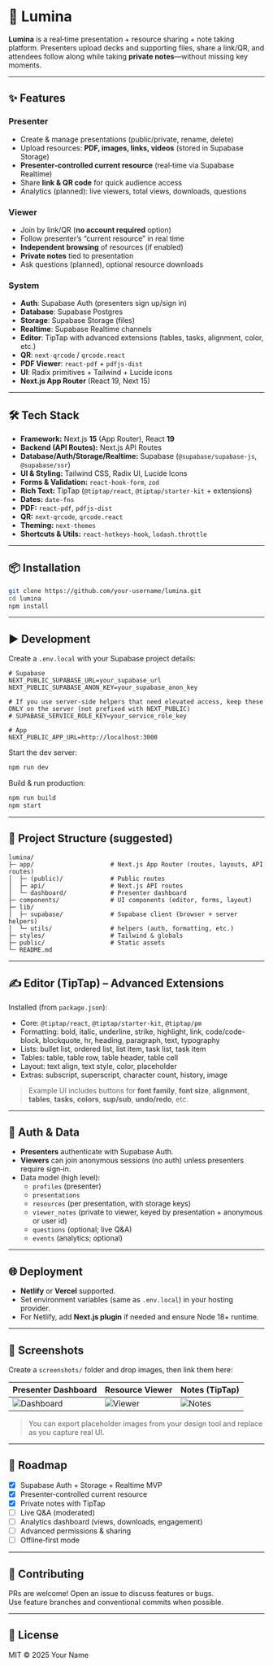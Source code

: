 # 🌟 Lumina

**Lumina** is a real‑time presentation + resource sharing + note taking platform. Presenters upload decks and supporting files, share a link/QR, and attendees follow along while taking **private notes**—without missing key moments.

---

## ✨ Features

### Presenter
- Create & manage presentations (public/private, rename, delete)
- Upload resources: **PDF, images, links, videos** (stored in Supabase Storage)
- **Presenter‑controlled current resource** (real‑time via Supabase Realtime)
- Share **link & QR code** for quick audience access
- Analytics (planned): live viewers, total views, downloads, questions

### Viewer
- Join by link/QR (**no account required** option)
- Follow presenter’s “current resource” in real time
- **Independent browsing** of resources (if enabled)
- **Private notes** tied to presentation
- Ask questions (planned), optional resource downloads

### System
- **Auth**: Supabase Auth (presenters sign up/sign in)
- **Database**: Supabase Postgres
- **Storage**: Supabase Storage (files)
- **Realtime**: Supabase Realtime channels
- **Editor**: TipTap with advanced extensions (tables, tasks, alignment, color, etc.)
- **QR**: `next-qrcode` / `qrcode.react`
- **PDF Viewer**: `react-pdf` + `pdfjs-dist`
- **UI**: Radix primitives + Tailwind + Lucide icons
- **Next.js App Router** (React 19, Next 15)

---

## 🛠️ Tech Stack

- **Framework:** Next.js **15** (App Router), React **19**
- **Backend (API Routes):** Next.js API Routes
- **Database/Auth/Storage/Realtime:** Supabase (`@supabase/supabase-js`, `@supabase/ssr`)
- **UI & Styling:** Tailwind CSS, Radix UI, Lucide Icons
- **Forms & Validation:** `react-hook-form`, `zod`
- **Rich Text:** TipTap (`@tiptap/react`, `@tiptap/starter-kit` + extensions)
- **Dates:** `date-fns`
- **PDF:** `react-pdf`, `pdfjs-dist`
- **QR:** `next-qrcode`, `qrcode.react`
- **Theming:** `next-themes`
- **Shortcuts & Utils:** `react-hotkeys-hook`, `lodash.throttle`

---

## 📦 Installation

```bash
git clone https://github.com/your-username/lumina.git
cd lumina
npm install
```

---

## ▶️ Development

Create a `.env.local` with your Supabase project details:

```env
# Supabase
NEXT_PUBLIC_SUPABASE_URL=your_supabase_url
NEXT_PUBLIC_SUPABASE_ANON_KEY=your_supabase_anon_key

# If you use server-side helpers that need elevated access, keep these ONLY on the server (not prefixed with NEXT_PUBLIC)
# SUPABASE_SERVICE_ROLE_KEY=your_service_role_key

# App
NEXT_PUBLIC_APP_URL=http://localhost:3000
```

Start the dev server:

```bash
npm run dev
```

Build & run production:

```bash
npm run build
npm start
```

---

## 🧱 Project Structure (suggested)

```
lumina/
├─ app/                     # Next.js App Router (routes, layouts, API routes)
│  ├─ (public)/             # Public routes
│  ├─ api/                  # Next.js API routes
│  └─ dashboard/            # Presenter dashboard
├─ components/              # UI components (editor, forms, layout)
├─ lib/
│  ├─ supabase/             # Supabase client (browser + server helpers)
│  └─ utils/                # helpers (auth, formatting, etc.)
├─ styles/                  # Tailwind & globals
├─ public/                  # Static assets
└─ README.md
```

---

## ✍️ Editor (TipTap) – Advanced Extensions

Installed (from `package.json`):  
- Core: `@tiptap/react`, `@tiptap/starter-kit`, `@tiptap/pm`
- Formatting: bold, italic, underline, strike, highlight, link, code/code-block, blockquote, hr, heading, paragraph, text, typography
- Lists: bullet list, ordered list, list item, task list, task item
- Tables: table, table row, table header, table cell
- Layout: text align, text style, color, placeholder
- Extras: subscript, superscript, character count, history, image

> Example UI includes buttons for **font family**, **font size**, **alignment**, **tables**, **tasks**, **colors**, **sup/sub**, **undo/redo**, etc.

---

## 🔐 Auth & Data

- **Presenters** authenticate with Supabase Auth.  
- **Viewers** can join anonymous sessions (no auth) unless presenters require sign‑in.  
- Data model (high level):
  - `profiles` (presenter)
  - `presentations`
  - `resources` (per presentation, with storage keys)
  - `viewer_notes` (private to viewer, keyed by presentation + anonymous or user id)
  - `questions` (optional; live Q&A)
  - `events` (analytics; optional)

---

## 🌐 Deployment

- **Netlify** or **Vercel** supported.  
- Set environment variables (same as `.env.local`) in your hosting provider.  
- For Netlify, add **Next.js plugin** if needed and ensure Node 18+ runtime.

---

## 📸 Screenshots

Create a `screenshots/` folder and drop images, then link them here:

| Presenter Dashboard | Resource Viewer | Notes (TipTap) |
| --- | --- | --- |
| ![Dashboard](./screenshots/dashboard.png) | ![Viewer](./screenshots/viewer.png) | ![Notes](./screenshots/notes.png) |

> You can export placeholder images from your design tool and replace as you capture real UI.

---

## 🧭 Roadmap

- [x] Supabase Auth + Storage + Realtime MVP
- [x] Presenter‑controlled current resource
- [x] Private notes with TipTap
- [ ] Live Q&A (moderated)
- [ ] Analytics dashboard (views, downloads, engagement)
- [ ] Advanced permissions & sharing
- [ ] Offline‑first mode

---

## 🤝 Contributing

PRs are welcome! Open an issue to discuss features or bugs.  
Use feature branches and conventional commits when possible.

---

## 📄 License

MIT © 2025 Your Name
